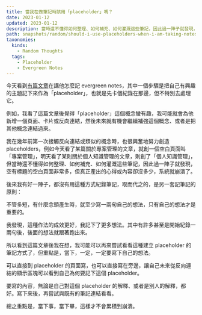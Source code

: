 ```yaml
---
title: 當我在做筆記時該用「placeholder」嗎？
date: 2023-01-12
updated: 2023-01-12
description: 當時還不懂得如何整理、如何補充、如何灌溉這些筆記，因此過一陣子就發現，空有標題的空白頁面非常多，但真正產出的心得或內容卻沒多少，系統就崩潰了。
path: snapshots/random/should-i-use-placeholders-when-i-am-taking-notes
taxonomies:
  kinds: 
    - Random Thoughts
  tags: 
    - Placeholder
    - Evergreen Notes
---
```


今天看到[有篇文章](https://medium.com/@mattbrockwell/a-taxonomy-of-notes-c6fc77aac311)在講他怎麼記 evergreen notes，其中一個步驟是把自己有興趣的主題記下來作為「placeholder」，也就是先卡個紀錄在那邊，但不特別去處理它。

例如，我看了這篇文章後覺得「placeholder」這個概念蠻有趣，我可能就會為他新增一個頁面、卡片或反向連結，然後未來就有機會繼續補強這個概念、或者是把其他概念連結過來。

我在幾年前第一次接觸反向連結或類似的概念時，也很興奮地努力創造 placeholders，例如今天看了某篇關於專案管理的文章，就創一個空白頁面叫「專案管理」，明天看了某則關於個人知識管理的文章，則創了「個人知識管理」，但當時還不懂得如何整理、如何補充、如何灌溉這些筆記，因此過一陣子就發現，空有標題的空白頁面非常多，但真正產出的心得或內容卻沒多少，系統就崩潰了。

後來我有好一陣子，都沒有用這種方式紀錄筆記，取而代之的，是另一套記筆記的原則：

不管多短，有什麼念頭產生時，就至少寫一兩句自己的想法，只有自己的想法才是重要的。

我發現，這種作法的成效更好，我記下了更多想法。其中有許多甚至是開始紀錄一兩句後，後面的想法就跟著跑出來。

所以看到這篇文章後我在想，我可能可以再來嘗試看看這種建立 placeholder 的筆記方式了，但重點是，當下，一定，一定要寫下自己的想法。

可以直接到 placeholder 的頁面寫，也可以直接寫在旁邊，讓自己未來從反向連結的顯示區塊可以看到自己為何要記下這個 placeholder。

要寫的內容，無論是自己對這個 placeholder 的解釋、或者是別人的解釋，都好。寫下來後，再嘗試與既有的筆記連結看看。

總之重點是，當下事，當下畢，這樣才不會累積到崩潰。